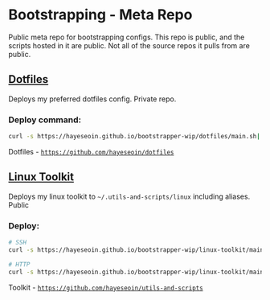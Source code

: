 # Bootstrapping - Meta Repo

Public meta repo for bootstrapping configs. This repo is public, and the scripts hosted in it are public. Not all of the source repos it pulls from are public. 

## [Dotfiles](/dotfiles)

Deploys my preferred dotfiles config. Private repo.

### Deploy command: 
```sh
curl -s https://hayeseoin.github.io/bootstrapper-wip/dotfiles/main.sh| bash
```
Dotfiles - [`https://github.com/hayeseoin/dotfiles`](https://github.com/hayeseoin/dotfiles)

## [Linux Toolkit](/utils-and-scripts/)

Deploys my linux toolkit to `~/.utils-and-scripts/linux` including aliases. Public

### Deploy:
```sh
# SSH
curl -s https://hayeseoin.github.io/bootstrapper-wip/linux-toolkit/main.sh | bash

# HTTP
curl -s https://hayeseoin.github.io/bootstrapper-wip/linux-toolkit/main.sh | bash -s http
```
Toolkit - [`https://github.com/hayeseoin/utils-and-scripts`](https://github.com/hayeseoin/utils-and-scripts)

